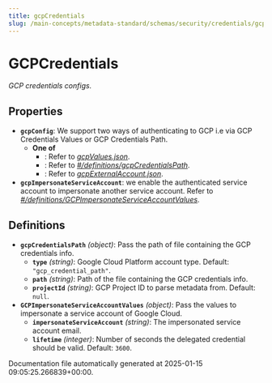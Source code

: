 ```yaml
---
title: gcpCredentials
slug: /main-concepts/metadata-standard/schemas/security/credentials/gcpcredentials
---
```


# GCPCredentials

*GCP credentials configs.*

## Properties

- **`gcpConfig`**: We support two ways of authenticating to GCP i.e via GCP Credentials Values or GCP Credentials Path.
  - **One of**
    - : Refer to *[gcpValues.json](#pValues.json)*.
    - : Refer to *[#/definitions/gcpCredentialsPath](#definitions/gcpCredentialsPath)*.
    - : Refer to *[gcpExternalAccount.json](#pExternalAccount.json)*.
- **`gcpImpersonateServiceAccount`**: we enable the authenticated service account to impersonate another service account. Refer to *[#/definitions/GCPImpersonateServiceAccountValues](#definitions/GCPImpersonateServiceAccountValues)*.
## Definitions

- **`gcpCredentialsPath`** *(object)*: Pass the path of file containing the GCP credentials info.
  - **`type`** *(string)*: Google Cloud Platform account type. Default: `"gcp_credential_path"`.
  - **`path`** *(string)*: Path of the file containing the GCP credentials info.
  - **`projectId`** *(string)*: GCP Project ID to parse metadata from. Default: `null`.
- **`GCPImpersonateServiceAccountValues`** *(object)*: Pass the values to impersonate a service account of Google Cloud.
  - **`impersonateServiceAccount`** *(string)*: The impersonated service account email.
  - **`lifetime`** *(integer)*: Number of seconds the delegated credential should be valid. Default: `3600`.


Documentation file automatically generated at 2025-01-15 09:05:25.266839+00:00.
